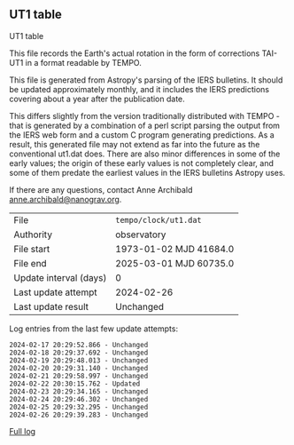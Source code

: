 
## UT1 table

UT1 table

This file records the Earth's actual rotation in the form of
corrections TAI-UT1 in a format readable by TEMPO.

This file is generated from Astropy's parsing of the IERS
bulletins. It should be updated approximately monthly, and it
includes the IERS predictions covering about a year after the
publication date.

This differs slightly from the version traditionally distributed
with TEMPO - that is generated by a combination of a perl script
parsing the output from the IERS web form and a custom C program
generating predictions. As a result, this generated file may not
extend as far into the future as the conventional ut1.dat does.
There are also minor differences in some of the early values; the
origin of these early values is not completely clear, and some of
them predate the earliest values in the IERS bulletins Astropy uses.

If there are any questions, contact Anne Archibald
<anne.archibald@nanograv.org>.

|     |     |
|:--- |:--- |
| File | `tempo/clock/ut1.dat` |
| Authority | observatory |
| File start | 1973-01-02 MJD 41684.0 |
| File end | 2025-03-01 MJD 60735.0 |
| Update interval (days) | 0 |
| Last update attempt | 2024-02-26 |
| Last update result | Unchanged |

Log entries from the last few update attempts:
```
2024-02-17 20:29:52.866 - Unchanged
2024-02-18 20:29:37.692 - Unchanged
2024-02-19 20:29:48.013 - Unchanged
2024-02-20 20:29:31.140 - Unchanged
2024-02-21 20:29:58.997 - Unchanged
2024-02-22 20:30:15.762 - Updated
2024-02-23 20:29:34.165 - Unchanged
2024-02-24 20:29:46.302 - Unchanged
2024-02-25 20:29:32.295 - Unchanged
2024-02-26 20:29:39.283 - Unchanged
```
[Full log](https://raw.githubusercontent.com/ipta/pulsar-clock-corrections/main/log/tempo/clock/ut1.dat.log)
